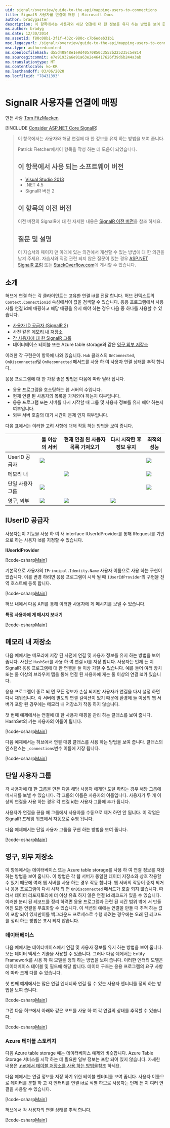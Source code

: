 ```yaml
---
uid: signalr/overview/guide-to-the-api/mapping-users-to-connections
title: SignalR 사용자를 연결에 매핑 | Microsoft Docs
author: bradygaster
description: 이 항목에서는 사용자와 해당 연결에 대 한 정보를 유지 하는 방법을 보여 줍니다. Patrick Fletcher에서이 항목을 작성 하는 데 도움이 되었습니다. 이 항목에 사용 되는 소프트웨어 버전
ms.author: bradyg
ms.date: 12/30/2014
ms.assetid: f80c08b1-3f1f-432c-980c-c7b6edeb31b1
msc.legacyurl: /signalr/overview/guide-to-the-api/mapping-users-to-connections
msc.type: authoredcontent
ms.openlocfilehash: d55d40848e1e9d40570850c3552b225235c5e814
ms.sourcegitcommit: e7e91932a6e91a63e2e46417626f39d6b244a3ab
ms.translationtype: MT
ms.contentlocale: ko-KR
ms.lasthandoff: 03/06/2020
ms.locfileid: "78431393"
---
```

# <a name="mapping-signalr-users-to-connections"></a>SignalR 사용자를 연결에 매핑

만든 사람 [Tom FitzMacken](https://github.com/tfitzmac)

[!INCLUDE [Consider ASP.NET Core SignalR](~/includes/signalr/signalr-version-disambiguation.md)]

> 이 항목에서는 사용자와 해당 연결에 대 한 정보를 유지 하는 방법을 보여 줍니다.
>
> Patrick Fletcher에서이 항목을 작성 하는 데 도움이 되었습니다.
>
> ## <a name="software-versions-used-in-this-topic"></a>이 항목에서 사용 되는 소프트웨어 버전
>
>
> - [Visual Studio 2013](https://my.visualstudio.com/Downloads?q=visual%20studio%202013)
> - .NET 4.5
> - SignalR 버전 2
>
>
>
> ## <a name="previous-versions-of-this-topic"></a>이 항목의 이전 버전
>
> 이전 버전의 SignalR에 대 한 자세한 내용은 [SignalR 이전 버전](../older-versions/index.md)을 참조 하세요.
>
> ## <a name="questions-and-comments"></a>질문 및 설명
>
> 이 자습서와 페이지 맨 아래에 있는 의견에서 개선할 수 있는 방법에 대 한 의견을 남겨 주세요. 자습서와 직접 관련 되지 않은 질문이 있는 경우 [ASP.NET SignalR 포럼](https://forums.asp.net/1254.aspx/1?ASP+NET+SignalR) 또는 [StackOverflow.com](http://stackoverflow.com/)에 게시할 수 있습니다.

## <a name="introduction"></a>소개

허브에 연결 하는 각 클라이언트는 고유한 연결 id를 전달 합니다. 허브 컨텍스트의 `Context.ConnectionId` 속성에서이 값을 검색할 수 있습니다. 응용 프로그램에서 사용자를 연결 id에 매핑하고 해당 매핑을 유지 해야 하는 경우 다음 중 하나를 사용할 수 있습니다.

- [사용자 ID 공급자 (SignalR 2)](#IUserIdProvider)
- 사전 같은 [메모리 내 저장소](#inmemory)
- [각 사용자에 대 한 SignalR 그룹](#groups)
- 데이터베이스 테이블 또는 Azure table storage와 같은 [영구 외부 저장소](#database)

이러한 각 구현은이 항목에 나와 있습니다. `Hub` 클래스의 `OnConnected`, `OnDisconnected`및 `OnReconnected` 메서드를 사용 하 여 사용자 연결 상태를 추적 합니다.

응용 프로그램에 대 한 가장 좋은 방법은 다음에 따라 달라 집니다.

- 응용 프로그램을 호스팅하는 웹 서버의 수입니다.
- 현재 연결 된 사용자의 목록을 가져와야 하는지 여부입니다.
- 응용 프로그램 또는 서버를 다시 시작할 때 그룹 및 사용자 정보를 유지 해야 하는지 여부입니다.
- 외부 서버 호출의 대기 시간이 문제 인지 여부입니다.

다음 표에서는 이러한 고려 사항에 대해 작동 하는 방법을 보여 줍니다.

|  | 둘 이상의 서버 | 현재 연결 된 사용자 목록 가져오기 | 다시 시작한 후 정보 유지 | 최적의 성능 |
| --- | --- | --- | --- | --- |
| UserID 공급자 | ![](mapping-users-to-connections/_static/image1.png) |  |  | ![](mapping-users-to-connections/_static/image2.png) |
| 메모리 내 |  | ![](mapping-users-to-connections/_static/image3.png) |  | ![](mapping-users-to-connections/_static/image4.png) |
| 단일 사용자 그룹 | ![](mapping-users-to-connections/_static/image5.png) |  |  | ![](mapping-users-to-connections/_static/image6.png) |
| 영구, 외부 | ![](mapping-users-to-connections/_static/image7.png) | ![](mapping-users-to-connections/_static/image8.png) | ![](mapping-users-to-connections/_static/image9.png) |  |

<a id="IUserIdProvider"></a>

## <a name="iuserid-provider"></a>IUserID 공급자

사용자는이 기능을 사용 하 여 새 interface IUserIdProvider를 통해 IRequest를 기반으로 하는 사용자 Id를 지정할 수 있습니다.

**IUserIdProvider**

[!code-csharp[Main](mapping-users-to-connections/samples/sample1.cs)]

기본적으로 사용자의 `IPrincipal.Identity.Name` 사용자 이름으로 사용 하는 구현이 있습니다. 이를 변경 하려면 응용 프로그램이 시작 될 때 `IUserIdProvider`의 구현을 전역 호스트에 등록 합니다.

[!code-csharp[Main](mapping-users-to-connections/samples/sample2.cs)]

허브 내에서 다음 API를 통해 이러한 사용자에 게 메시지를 보낼 수 있습니다.

**특정 사용자에 게 메시지 보내기**

[!code-csharp[Main](mapping-users-to-connections/samples/sample3.cs?highlight=5)]

<a id="inmemory"></a>

## <a name="in-memory-storage"></a>메모리 내 저장소

다음 예에서는 메모리에 저장 된 사전에 연결 및 사용자 정보를 유지 하는 방법을 보여 줍니다. 사전은 `HashSet`를 사용 하 여 연결 id를 저장 합니다. 사용자는 언제 든 지 SignalR 응용 프로그램에 대 한 연결을 둘 이상 가질 수 있습니다. 예를 들어 여러 장치 또는 둘 이상의 브라우저 탭을 통해 연결 된 사용자에 게는 둘 이상의 연결 id가 있습니다.

응용 프로그램이 종료 되 면 모든 정보가 손실 되지만 사용자가 연결을 다시 설정 하면 다시 채워집니다. 각 서버에 별도의 연결 컬렉션이 있기 때문에 환경에 둘 이상의 웹 서버가 포함 된 경우에는 메모리 내 저장소가 작동 하지 않습니다.

첫 번째 예제에서는 연결에 대 한 사용자 매핑을 관리 하는 클래스를 보여 줍니다. HashSet의 키는 사용자의 이름이 됩니다.

[!code-csharp[Main](mapping-users-to-connections/samples/sample4.cs)]

다음 예제에서는 허브에서 연결 매핑 클래스를 사용 하는 방법을 보여 줍니다. 클래스의 인스턴스는 `_connections`변수 이름에 저장 됩니다.

[!code-csharp[Main](mapping-users-to-connections/samples/sample5.cs)]

<a id="groups"></a>

## <a name="single-user-groups"></a>단일 사용자 그룹

각 사용자에 대 한 그룹을 만든 다음 해당 사용자 에게만 도달 하려는 경우 해당 그룹에 메시지를 보낼 수 있습니다. 각 그룹의 이름은 사용자의 이름입니다. 사용자가 두 개 이상의 연결을 사용 하는 경우 각 연결 id는 사용자 그룹에 추가 됩니다.

사용자가 연결을 끊을 때 그룹에서 사용자를 수동으로 제거 하면 안 됩니다. 이 작업은 SignalR 프레임 워크에서 자동으로 수행 됩니다.

다음 예제에서는 단일 사용자 그룹을 구현 하는 방법을 보여 줍니다.

[!code-csharp[Main](mapping-users-to-connections/samples/sample6.cs)]

<a id="database"></a>

## <a name="permanent-external-storage"></a>영구, 외부 저장소

이 항목에서는 데이터베이스 또는 Azure table storage를 사용 하 여 연결 정보를 저장 하는 방법을 보여 줍니다. 이 방법은 각 웹 서버가 동일한 데이터 저장소와 상호 작용할 수 있기 때문에 여러 웹 서버를 사용 하는 경우 작동 합니다. 웹 서버의 작동이 중지 되거나 응용 프로그램이 다시 시작 되 면 `OnDisconnected` 메서드가 호출 되지 않습니다. 따라서 데이터 리포지토리에 더 이상 유효 하지 않은 연결 id 레코드가 있을 수 있습니다. 이러한 분리 된 레코드를 정리 하려면 응용 프로그램과 관련 된 시간 범위 밖에 서 만들어진 모든 연결을 무효화할 수 있습니다. 이 섹션의 예에는 연결을 만들 때 추적 하는 값이 포함 되어 있지만이를 백그라운드 프로세스로 수행 하려는 경우에는 오래 된 레코드를 정리 하는 방법은 표시 되지 않습니다.

### <a name="database"></a>데이터베이스

다음 예에서는 데이터베이스에서 연결 및 사용자 정보를 유지 하는 방법을 보여 줍니다. 모든 데이터 액세스 기술을 사용할 수 있습니다. 그러나 다음 예에서는 Entity Framework를 사용 하 여 모델을 정의 하는 방법을 보여 줍니다. 이러한 엔터티 모델은 데이터베이스 테이블 및 필드에 해당 합니다. 데이터 구조는 응용 프로그램의 요구 사항에 따라 크게 다를 수 있습니다.

첫 번째 예제에서는 많은 연결 엔터티와 연결 될 수 있는 사용자 엔터티를 정의 하는 방법을 보여 줍니다.

[!code-csharp[Main](mapping-users-to-connections/samples/sample7.cs)]

그런 다음 허브에서 아래와 같은 코드를 사용 하 여 각 연결의 상태를 추적할 수 있습니다.

[!code-csharp[Main](mapping-users-to-connections/samples/sample8.cs)]

<a id="azure"></a>
### <a name="azure-table-storage"></a>Azure 테이블 스토리지

다음 Azure table storage 예는 데이터베이스 예제와 비슷합니다. Azure Table Storage 서비스를 시작 하는 데 필요한 일부 정보는 포함 되어 있지 않습니다. 자세한 내용은 [.net에서 테이블 저장소를 사용 하는 방법을](https://azure.microsoft.com/documentation/articles/storage-dotnet-how-to-use-tables/)참조 하세요.

다음 예에서는 연결 정보를 저장 하기 위한 테이블 엔터티를 보여 줍니다. 사용자 이름으로 데이터를 분할 하 고 각 엔터티를 연결 id로 식별 하므로 사용자는 언제 든 지 여러 연결을 사용할 수 있습니다.

[!code-csharp[Main](mapping-users-to-connections/samples/sample9.cs)]

허브에서 각 사용자의 연결 상태를 추적 합니다.

[!code-csharp[Main](mapping-users-to-connections/samples/sample10.cs)]
